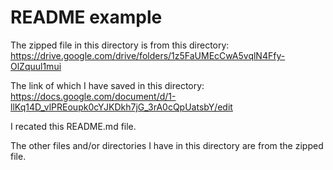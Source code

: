 # README example

The zipped file in this directory is from this directory: https://drive.google.com/drive/folders/1z5FaUMEcCwA5vqlN4Ffy-OlZquul1mui

The link of which I have saved in this directory: https://docs.google.com/document/d/1-llKq14D_vlPREoupk0cYJKDkh7jG_3rA0cQpUatsbY/edit

I recated this README.md file.

The other files and/or directories I have in this directory are from the zipped file.
